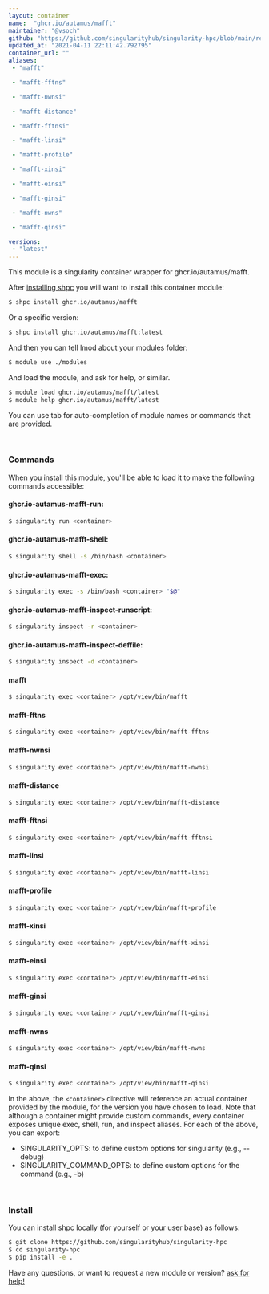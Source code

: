 ```yaml
---
layout: container
name:  "ghcr.io/autamus/mafft"
maintainer: "@vsoch"
github: "https://github.com/singularityhub/singularity-hpc/blob/main/registry/ghcr.io/autamus/mafft/container.yaml"
updated_at: "2021-04-11 22:11:42.792795"
container_url: ""
aliases:
 - "mafft"

 - "mafft-fftns"

 - "mafft-nwnsi"

 - "mafft-distance"

 - "mafft-fftnsi"

 - "mafft-linsi"

 - "mafft-profile"

 - "mafft-xinsi"

 - "mafft-einsi"

 - "mafft-ginsi"

 - "mafft-nwns"

 - "mafft-qinsi"

versions:
 - "latest"
---
```


This module is a singularity container wrapper for ghcr.io/autamus/mafft.

After [installing shpc](#install) you will want to install this container module:

```bash
$ shpc install ghcr.io/autamus/mafft
```

Or a specific version:

```bash
$ shpc install ghcr.io/autamus/mafft:latest
```

And then you can tell lmod about your modules folder:

```bash
$ module use ./modules
```

And load the module, and ask for help, or similar.

```bash
$ module load ghcr.io/autamus/mafft/latest
$ module help ghcr.io/autamus/mafft/latest
```

You can use tab for auto-completion of module names or commands that are provided.

<br>

### Commands

When you install this module, you'll be able to load it to make the following commands accessible:

#### ghcr.io-autamus-mafft-run:

```bash
$ singularity run <container>
```

#### ghcr.io-autamus-mafft-shell:

```bash
$ singularity shell -s /bin/bash <container>
```

#### ghcr.io-autamus-mafft-exec:

```bash
$ singularity exec -s /bin/bash <container> "$@"
```

#### ghcr.io-autamus-mafft-inspect-runscript:

```bash
$ singularity inspect -r <container>
```

#### ghcr.io-autamus-mafft-inspect-deffile:

```bash
$ singularity inspect -d <container>
```


#### mafft
       
```bash
$ singularity exec <container> /opt/view/bin/mafft
```


#### mafft-fftns
       
```bash
$ singularity exec <container> /opt/view/bin/mafft-fftns
```


#### mafft-nwnsi
       
```bash
$ singularity exec <container> /opt/view/bin/mafft-nwnsi
```


#### mafft-distance
       
```bash
$ singularity exec <container> /opt/view/bin/mafft-distance
```


#### mafft-fftnsi
       
```bash
$ singularity exec <container> /opt/view/bin/mafft-fftnsi
```


#### mafft-linsi
       
```bash
$ singularity exec <container> /opt/view/bin/mafft-linsi
```


#### mafft-profile
       
```bash
$ singularity exec <container> /opt/view/bin/mafft-profile
```


#### mafft-xinsi
       
```bash
$ singularity exec <container> /opt/view/bin/mafft-xinsi
```


#### mafft-einsi
       
```bash
$ singularity exec <container> /opt/view/bin/mafft-einsi
```


#### mafft-ginsi
       
```bash
$ singularity exec <container> /opt/view/bin/mafft-ginsi
```


#### mafft-nwns
       
```bash
$ singularity exec <container> /opt/view/bin/mafft-nwns
```


#### mafft-qinsi
       
```bash
$ singularity exec <container> /opt/view/bin/mafft-qinsi
```



In the above, the `<container>` directive will reference an actual container provided
by the module, for the version you have chosen to load. Note that although a container
might provide custom commands, every container exposes unique exec, shell, run, and
inspect aliases. For each of the above, you can export:

 - SINGULARITY_OPTS: to define custom options for singularity (e.g., --debug)
 - SINGULARITY_COMMAND_OPTS: to define custom options for the command (e.g., -b)

<br>
  
### Install

You can install shpc locally (for yourself or your user base) as follows:

```bash
$ git clone https://github.com/singularityhub/singularity-hpc
$ cd singularity-hpc
$ pip install -e .
```

Have any questions, or want to request a new module or version? [ask for help!](https://github.com/singularityhub/singularity-hpc/issues)